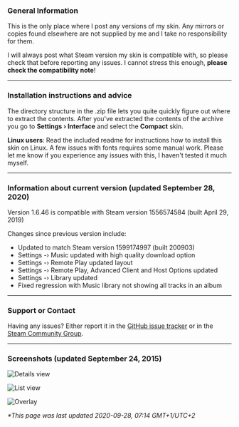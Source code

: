 ### General Information
This is the only place where I post any versions of my skin. Any mirrors or copies found elsewhere are not supplied by me and I take no responsibility for them.

I will always post what Steam version my skin is compatible with, so please check that before reporting any issues. I cannot stress this enough, **please check the compatibility note**!

***

### Installation instructions and advice
The directory structure in the .zip file lets you quite quickly figure out where to extract the contents. After you've extracted the contents of the archive you go to **Settings › Interface** and select the **Compact** skin.

**Linux users**: Read the included readme for instructions how to install this skin on Linux. 
A few issues with fonts requires some manual work. Please let me know if you experience any issues with this, I haven't tested it much myself.

***

### Information about current version (updated September 28, 2020)
Version 1.6.46 is compatible with Steam version 1556574584 (built April 29, 2019)

Changes since previous version include:<br>
* Updated to match Steam version 1599174997  (built 200903)<br>
* Settings -› Music updated with high quality download option<br>
* Settings -› Remote Play updated layout<br>
* Settings -› Remote Play, Advanced Client and Host Options updated<br>
* Settings -› Library updated<br>
* Fixed regression with Music library not showing all tracks in an album<br>

***

### Support or Contact
Having any issues? Either report it in the [GitHub issue tracker](https://github.com/badanka/Compact/issues) or in the [Steam Community Group](https://steamcommunity.com/groups/SteamCompact).

***

### Screenshots (updated September 24, 2015)
![Details view](http://i.imgur.com/yftqsMA.png)

![List view](http://i.imgur.com/wLCgu9J.png)

![Overlay](http://i.imgur.com/vqrnNmr.png)


_*This page was last updated 2020-09-28, 07:14 GMT+1/UTC+2_
